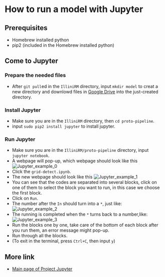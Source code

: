 # How to run a model with Jupyter

## Prerequisites
* Homebrew installed python
* pip2 (included in the Homebrew installed python)

## Come to Jupyter
### Prepare the needed files
* After `git pull`ed in the `IlliniRM` directory, input `mkdir model` to creat a new directory and downlowd files in [Google Drive](https://drive.google.com/drive/u/1/folders/151dvJA-1cIoJ5kNKNFrwGojRCTCMHgle) into the just-created directory.

### Install Jupyter
* Make sure you are in the `IlliniRM` directory, then `cd proto-pipeline`.
* input `sudo pip2 install jupyter` to install jupyter.

### Run Jupyter
* Make sure you are in the `IlliniRM/proto-pipeline` directory, input `jupyter notebook`.
* A webpage will pop-up, which webpage should look like this![Jupyter_example_0](/Users/mingdama/IlliniRM/proto-pipeline/ImageSource_README/S0.png)
* Click the `grid-detect.ipynb`.
* The new webpage should look like this ![Jupyter_example_1](/Users/mingdama/IlliniRM/proto-pipeline/ImageSource_README/S1.png)
* You can see that the codes are separated into several blocks, click on one of them to select the block you want to run, in this case we choose the first block.
* Click on `Run`.
* The number after the `In` should turn into a `*`, just like: ![Jupyter_example_2](/Users/mingdama/IlliniRM/proto-pipeline/ImageSource_README/S2.png)
* The running is completed when the `*` turns back to a number,like: ![Jupyter_example_3](/Users/mingdama/IlliniRM/proto-pipeline/ImageSource_README/S3.png)
* Run the blocks one by one, take care of the bottom of each block after you run them, an error message might pop-up.
* Run through all the blocks.
* (To exit in the terminal, press `Ctrl+C`, then input  `y`)

## More link
* [Main page of Project Jupyter](http://jupyter.org/)